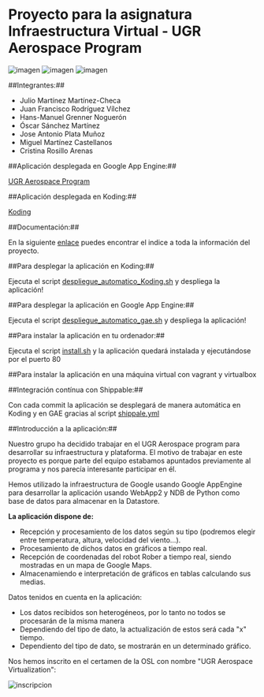 
Proyecto para la asignatura Infraestructura Virtual - UGR Aerospace Program
============

![imagen](http://i.imgur.com/0WHT98c.jpg)
![imagen](http://i.imgur.com/UEC1ld2.jpg)
![imagen](http://i.imgur.com/MUYfaeA.png)

##Integrantes:##

* Julio Martínez Martínez-Checa
* Juan Francisco Rodríguez Vílchez
* Hans-Manuel Grenner Noguerón
* Óscar Sánchez Martínez
* Jose Antonio Plata Muñoz
* Miguel Martínez Castellanos
* Cristina Rosillo Arenas

##Aplicación desplegada en Google App Engine:##

[UGR Aerospace Program](http://ugraerospaceprogram.appspot.com/)

##Aplicación desplegada en Koding:##

[Koding](http://ivaerospace.koding.io/)

##Documentación:##

En la siguiente [enlace](https://github.com/julioxus/iv-aerospace/blob/master/doc/INDICE.md) puedes encontrar el indice a toda la información del proyecto.

##Para desplegar la aplicación en Koding:##

Ejecuta el script [despliegue_automatico_Koding.sh](https://github.com/julioxus/iv-aerospace/blob/master/despliegue_automatico_Koding.sh) y despliega la aplicación!

##Para desplegar la aplicación en Google App Engine:##

Ejecuta el script [despliegue_automatico_gae.sh](https://github.com/julioxus/iv-aerospace/blob/master/despliegue_automatico_gae.sh) y despliega la aplicación!

##Para instalar la aplicación en tu ordenador:##

Ejecuta el script [install.sh](https://github.com/julioxus/iv-aerospace/blob/master/despliegue_automatico_gae.sh) y la aplicación quedará instalada y ejecutándose por el puerto 80

##Para instalar la aplicación en una máquina virtual con vagrant y virtualbox



##Integración contínua con Shippable:##

Con cada commit la aplicación se desplegará de manera automática en Koding y en GAE gracias al script [shippale.yml](https://github.com/julioxus/iv-aerospace/blob/master/shippable.yml)


##Introducción a la aplicación:##

Nuestro grupo ha decidido trabajar en el UGR Aerospace program para desarrollar su infraestructura y plataforma. El motivo de trabajar en este proyecto es porque parte del equipo estabamos apuntados previamente al programa y nos parecía interesante participar en él.

Hemos utilizado la infraestructura de Google usando Google AppEngine para desarrollar la aplicación usando WebApp2 y NDB de Python como base de datos para almacenar en la Datastore.

**La aplicación dispone de:**

* Recepción y procesamiento de los datos según su tipo (podremos elegir entre temperatura, altura, velocidad del viento...).
* Procesamiento de dichos datos en gráficos a tiempo real.
* Recepción de coordenadas del robot Rober a tiempo real, siendo mostradas en un mapa de Google Maps.
* Almacenamiendo e interpretación de gráficos en tablas calculando sus medias.

Datos tenidos en cuenta en la aplicación:

* Los datos recibidos son heterogéneos, por lo tanto no todos se procesarán de la misma manera
* Dependiendo del tipo de dato, la actualización de estos será cada "x" tiempo.
* Dependiento del tipo de dato, se mostrarán en un determinado gráfico.



Nos hemos inscrito en el certamen de la OSL con nombre "UGR Aerospace Virtualization":

![inscripcion](http://i.imgur.com/fVNpRkx.png)
